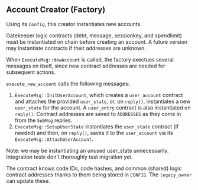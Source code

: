 ## Account Creator (Factory)

Using its `Config`, this creator instantiates new accounts.

Gatekeeper logic contracts (debt, message, sessionkey, and spendlimit) must be instantiated on chain before creating an account. A future version may instantiate contracts if their addresses are unknown.

When `ExecuteMsg::NewAccount` is called, the factory exectues several messages on itself, since new contract addresses are needed for subsequent actions.

`execute_new_account` calls the following messages:
1. `ExecuteMsg::InitUserAccount`, which creates a `user_account` contract and attaches the provided `user_state`, or, on `reply()`, instantiates a new `user_state` for the account. A `user_entry` contract is also instantiated on `reply()`. Contract addresses are saved to `ADDRESSES` as they come in from the `SubMsg` replies.
2. `ExecuteMsg::SetupUserState` instantiates the `user_state` contract (if needed) and then, on `reply()`, saves it to the `user_account` via its `ExecuteMsg::AttachUserAccount`.

Note: we may be instantiating an unused user_state unnecessarily. Integration tests don't thoroughly test migration yet.

The contract knows code IDs, code hashes, and common (shared) logic contract addresses thanks to them being stored in `CONFIG`. The `legacy_owner` can update these.